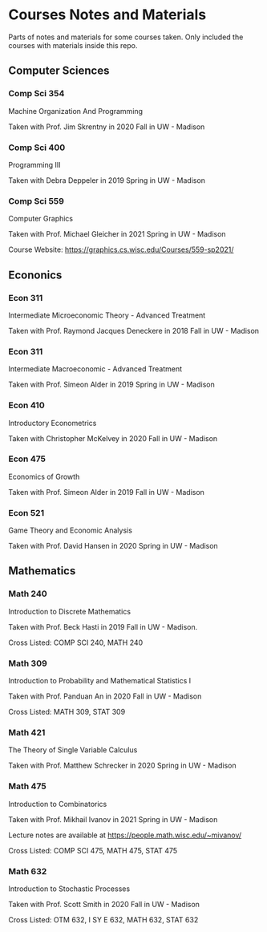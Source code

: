 # Courses Notes and Materials
Parts of notes and materials for some courses taken. Only included the courses with materials inside this repo.

## Computer Sciences

### Comp Sci 354 

Machine Organization And Programming

Taken with Prof. Jim Skrentny in 2020 Fall in UW - Madison

### Comp Sci 400

Programming III

Taken with Debra Deppeler in 2019 Spring in UW - Madison

### Comp Sci 559

Computer Graphics

Taken with Prof. Michael Gleicher in 2021 Spring in UW - Madison

Course Website: https://graphics.cs.wisc.edu/Courses/559-sp2021/

## Econonics

### Econ 311

Intermediate Microeconomic Theory - Advanced Treatment

Taken with Prof. Raymond Jacques Deneckere in 2018 Fall in UW - Madison


### Econ 311

Intermediate Macroeconomic - Advanced Treatment

Taken with Prof. Simeon Alder in 2019 Spring in UW - Madison


### Econ 410

Introductory Econometrics

Taken with Christopher McKelvey in 2020 Fall in UW - Madison


### Econ 475

Economics of Growth

Taken with Prof. Simeon Alder in 2019 Fall in UW - Madison

### Econ 521

Game Theory and Economic Analysis

Taken with Prof. David Hansen in 2020 Spring in UW - Madison

## Mathematics

### Math 240

Introduction to Discrete Mathematics

Taken with Prof. Beck Hasti in 2019 Fall in UW - Madison. 

Cross Listed: COMP SCI 240, MATH 240

### Math 309

Introduction to Probability and Mathematical Statistics I

Taken with Prof. Panduan An in 2020 Fall in UW - Madison

Cross Listed: MATH 309, STAT 309

### Math 421

The Theory of Single Variable Calculus

Taken with Prof. Matthew Schrecker in 2020 Spring in UW - Madison

### Math 475

Introduction to Combinatorics

Taken with Prof. Mikhail Ivanov in 2021 Spring in UW - Madison

Lecture notes are available at https://people.math.wisc.edu/~mivanov/

Cross Listed: COMP SCI 475, MATH 475, STAT 475

### Math 632

Introduction to Stochastic Processes

Taken with Prof. Scott Smith in 2020 Fall in UW - Madison

Cross Listed: OTM 632, I SY E 632, MATH 632, STAT 632

